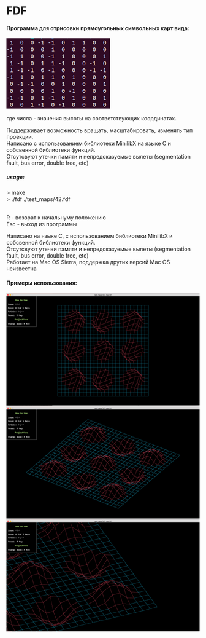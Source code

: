 # FDF
#### Программа для отрисовки прямоугольных символьных карт вида: <br>
<img src="https://github.com/girolle/FDF/blob/master/images/Screenshot%20from%202020-04-10%2019-53-32.png"><br>
<p> где числа - значения высоты на соответствующих координатах. </p> 
<p> Поддерживает возможность вращать, масштабировать, изменять тип проекции. <br>
Написано с использованием библиотеки MinilibX на языке С и собсвенной библиотеки функций.<br>
Отсутсвуют утечки памяти и непредсказуемые вылеты (segmentation fault, bus error, double free, etc)</p>
<h5>usage:</h5>
> make<br>
> ./fdf ./test_maps/42.fdf<br>
<p> <br>
R - возврат к начальнуму положению <br>
Esc - выход из программы</p>
<p> Написано на языке С, с использованием библиотеки MinilibX и собсвенной библиотеки функций.<br>
Отсутсвуют утечки памяти и непредсказуемые вылеты (segmentation fault, bus error, double free, etc)<br>
Работает на Mac OS Sierra, поддержка других версий Mac OS неизвестна</p>
<h4> Примеры использования:</h4>
<img src="https://github.com/girolle/FDF/blob/master/images/Screenshot%20from%202020-04-09%2022-51-43.png" >
<img src="https://github.com/girolle/FDF/blob/master/images/Screenshot%20from%202020-04-09%2022-52-36.png">
<img src="https://github.com/girolle/FDF/blob/master/images/Screenshot%20from%202020-04-09%2022-53-26.png">

